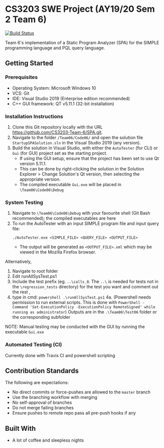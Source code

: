# CS3203 SWE Project (AY19/20 Sem 2 Team 6)

[![Build Status](https://travis-ci.com/nus-cs3203/team06-win-spa-19s2.svg?token=FcixrHMuWDoA999fe1eo&branch=master)](https://travis-ci.com/nus-cs3203/team06-win-spa-19s2)

Team 6's implementation of a Static Program Analyzer (SPA) for the SIMPLE programming language and PQL query language.

## Getting Started

### Prerequisites

- Operating System: Microsoft Windows 10
- VCS: Git
- IDE: Visual Studio 2019 (Enterprise edition recommended)
- C++ GUI framework: QT v5.11.1 (32-bit installation)

### Installation Instructions

1. Clone this Git repository locally with the URL https://github.com/CS3203-Team-6/SPA.git.
2. Navigate to the folder `/Team06/Code06/` and open the solution file `StartupSPASolution.sln` in the Visual Studio 2019 (any version).
3. Build the solution in Visual Studio, with either the `AutoTester` (for CLI) or `Gui` (for GUI) project set as the starting project.
    - If using the GUI setup, ensure that the project has been set to use Qt version 5.11.1.
    - This can be done by right-clicking the solution in the Solution Explorer > Change Solution's Qt version, then selecting the appropriate version.
    - The compiled executable `Gui.exe` will be placed in `\Team06\Code06\Debug`

### System Testing

1. Navigate to `\Team06\Code06\Debug` with your favourite shell (Git Bash recommended); the compiled executables are here
2. To run the AutoTester with an input SIMPLE program file and input query file:
    ```
    ./AutoTester.exe <SIMPLE_FILE> <QUERY_FILE> <OUTPUT_FILE>
    ```
    - The output will be generated as `<OUTPUT_FILE>.xml` which may be viewed in the Mozilla Firefox browser.

Alternatively, 

1. Navigate to root folder
2. Edit runAllSysTest.ps1
3. Include the test prefix (eg. `..\calls_0`. The `..\` is needed for tests not in the `\regression_tests` directory) for the test you want and comment out the rest , 
4. type in cmd:
`powershell .\runAllSysTest.ps1`
4a. (Powershell needs permission to run external scripts. This is done with `PowerShell -Command 'Set-ExecutionPolicy -ExecutionPolicy RemoteSigned' while running as administrator`)
Outputs are in the `.\Team06\Test06` folder or the corresponding subfolder

NOTE: Manual testing may be conducted with the GUI by running the executable `Gui.exe`

### Automated Testing (CI)

Currently done with Travis CI and powershell scripting

## Contribution Standards

The following are expectations:

- No direct commits or force-pushes are allowed to the `master` branch
- Use the branching workflow with merging
- No self-approval of branches
- Do not merge failing branches
- Ensure pushes to remote repo pass all pre-push hooks if any

## Built With

* A lot of coffee and sleepless nights
